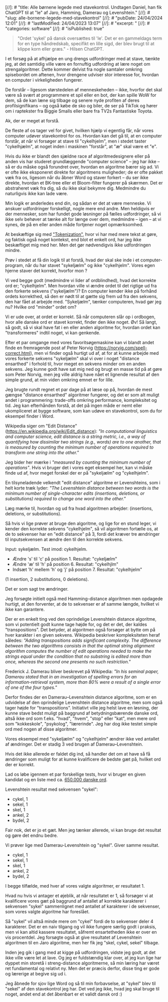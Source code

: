 [//]: # "title: Alle børnene legede med stavekontrol. Undtagen Daniel, han fik ChatGPT til at "le" af Jaro, Hamming, Damerau og Levenshtein."
[//]: # "slug: alle-bornene-legede-med-stavekontrol"
[//]: # "pubDate: 24/04/2024 12:01"
[//]: # "lastModified: 24/04/2023 13:07"
[//]: # "excerpt: "
[//]: # "categories: software"
[//]: # "isPublished: true"


> "Ordet 'sykel' på dansk oversættes til 'le'. Det er en gammeldags term for en type håndredskab, specifikt en lille sigd, der blev brugt til at klippe korn eller græs." - Hilsen ChatGPT.

I et forsøg på at afhjælpe en ung drengs udfordringer med at stave, tænkte jeg, at det samtidig ville være en fornuftig udfordring at lære noget om strengalgoritmer. Dette kommer delvist fra nogle samtaler omkring spisebordet om aftenen, hvor drengene udviser stor interesse for, hvordan en computer i virkeligheden fungerer.

De forstår – ligesom størstedelen af menneskeheden – ikke, hvorfor det skal være så svært at programmere et spil eller en bot, der kan spille WoW for dem, så de kan læne sig tilbage og senere nyde profiten af deres profilsignifikans – og også købe de sko og biler, de ser på TikTok og hører om i raptekster fra Biggie Smalls eller bare fra TV2s Fantastiske Toyota.

Ak, der er meget at forstå.

De fleste af os tager vel for givet, hvilken hjælp vi egentlig får, når vores computer udøver stavekontrol for os. Hvordan kan det gå til, at en computer forstår, at når vi forsøger at stave til "cykelhjelm", men i stedet taster "cykelhjælm", at noget inden i maskinen "forstår", at "æ" skal være et "e".

Hvis du ikke er blandt den sjældne race af algoritmedesignere eller på anden vis har studeret grundlæggende "computer science" – jeg har ikke – så er du måske også forundret over, hvordan en algoritme bærer sig ad. Vi er ofte ikke eksponeret direkte for algoritmens muligheder; de er ofte pakket væk fra os, ligesom når du åbner Word og staver forkert – du ser ikke direkte, hvordan et BK-tree eller et Bloom-filter fungerer på skærmen. Det er abstraheret væk fra dig, så du ikke skal bekymre dig. Medmindre du naturligvis ikke kan lade være.

Min logik er anderledes end din, og sådan er det at være menneske. Vi anskuer udfordringer forskelligt, nogle mere end andre. Men heldigvis er der mennesker, som har fundet gode løsninger på fælles udfordringer, så vi ikke selv behøver at tænke alt for længe over dem, medmindre – igen – at vi synes, de på en eller anden måde fortjener noget opmærksomhed.

At beskæftige sig med ["Tokenization"](https://en.wikipedia.org/wiki/Lexical_analysis#Tokenization), hvor vi har med mere tekst at gøre, og faktisk også noget kontekst, end blot et enkelt ord, har jeg ikke beskæftiget mig med her. Men det gør nødvendigvis ikke udfordringen mindre.

Prøv i stedet at få din logik til at forstå, hvad der skal ske inde i et computer-program, når du har stavet "sykeljælm" og ikke "cykelhjelm". Vores egen hjerne staver det korrekt, hvorfor mon ?

Vi ved begge godt (medmindre vi lider af ordblindhed), hvad det korrekte ord er; "cykelhjelm". Men hvordan ville vi ændre ordet til det rigtige ud fra den forkerte sekvens ("sykeljælm")? En computer kender ikke på forhånd ordets korrekthed, så den er nødt til at gætte sig frem ud fra den sekvens, den har fået at arbejde med. "Sykeljælm", tænker computeren, hvad gør jeg nu? Hvilke ord "minder" ordet om?

Vi er ude over, at ordet er korrekt. Så når computeren slår op i ordbogen, hvor alle danske ord er stavet korrekt, finder den ikke noget. Øv! Så langt, så godt, så vi skal have fat i en eller anden algoritme for, hvordan ordet kan "transformeres" indtil noget, vi kan genkende.

Efter et par omgange med vores favoritsøgemaskine kan vi blandt andet finde en fremragende post af Peter Norvig (https://norvig.com/spell-correct.html), men vi finder også hurtigt ud af, at for at kunne arbejde med vores forkerte sekvens "sykeljælm" skal vi over i noget "distance ensarthed" i forhold til, hvor meget en sekvens minder om en anden sekvens. Jeg kunne godt have sat mig ned og brugt en masse tid på at gøre som Peter Norvig, men jeg ville aldrig have nået et lignende resultat af den simple grund, at min viden omkring emnet er for lille.

Jeg brugte rundt regnet et par dage på at læse op på, hvordan de mest gængse "distance ensarthed" algoritmer fungerer, og det er som alt muligt andet i programmering: trade-offs omkring performance, kompleksitet og tid. Jeg kan efterhånden forstå, at det på ingen måde er nemt eller ukompliceret at bygge software, som kan udøve en stavekontrol, som du for eksempel finder i Word.

Wikipedia siger om "Edit Distance" (https://en.wikipedia.org/wiki/Edit_distance): *"In computational linguistics and computer science, edit distance is a string metric, i.e., a way of quantifying how dissimilar two strings (e.g., words) are to one another, that is measured by counting the minimum number of operations required to transform one string into the other."*

Jeg bider her mærke i *"measured by counting the minimum number of operations"*. Hvis vi bruger det i vores eget eksempel her, kan vi måske finde ud af, hvor meget forskel der er på "sykeljælm" og "cykelhjelm".

En tilsyneladende velkendt "edit distance" algoritme er Levenshteins, som i helt korte træk lyder: *"The Levenshtein distance between two words is the minimum number of single-character edits (insertions, deletions, or substitutions) required to change one word into the other."*

Læg mærke til, hvordan og ud fra hvad algoritmen arbejder: (insertions, deletions, or substitutions).

Så hvis vi lige prøver at bruge den algoritme, og lige for en stund leger, vi kender den korrekte sekvens "cykelhjelm", så vil algoritmen fortælle os, at de to sekvenser har en "edit distance" på 3, fordi det kræver tre ændringer til inputsekvensen at ændre den til den korrekte sekvens.

Input: sykeljælm. Test imod: cykelhjelm.

- Ændre 's' til 'c' på position 1. Resultat: "cykeljælm" 
- Ændre 'æ' til 'h' på position 6. Resultat: "cykelhjlm" 
- Indsæt 'h' mellem 'h' og 'j' på position 7. Resultat: "cykelhjelm"

(1 insertion, 2 substitutions, 0 deletions).

Det er som sagt tre ændringer.

Jeg forsøgte initielt også med Hamming-distance algoritmen men opdagede hurtigt, at den forventer, at de to sekvenser er af samme længde, hvilket vi ikke kan garantere.

Der er en enkelt ting ved den oprindelige Levenshtein distance algoritme, som vi potentielt godt kunne tage højde for, og det er det, der kaldes "transpositions". Det betyder, at algoritmen også forsøger at bytte om på hver karakter i en given sekvens. Wikipedia beskriver kompleksiteten heraf således: *"Adding transpositions adds significant complexity. The difference between the two algorithms consists in that the optimal string alignment algorithm computes the number of edit operations needed to make the strings equal under the condition that no substring is edited more than once, whereas the second one presents no such restriction."*

Frederick J. Damerau bliver beskrevet på Wikipedia: *"In his seminal paper, Damerau stated that in an investigation of spelling errors for an information-retrieval system, more than 80% were a result of a single error of one of the four types."*

Derfor findes der en Damerau–Levenshtein distance algoritme, som er en udvidelse af den oprindelige Levenshtein distance algoritme, men som også tager højde for "transpositions". Initiativt ville jeg helst lave en løsning, der kunne stave bedst muligt på baggrund af betydningsbærende danske ord, altså ikke ord som f.eks. "hvad", "hvem", "stop" eller "kat", men mere ord som "kokkeskole", "psykolog", "lærerinde". Jeg har dog ikke testet simple ord med nogen af disse algoritmer.

Vores eksempel med "sykeljælm" og "cykelhjelm" ændrer ikke ved antallet af ændringer. Det er stadig 3 ved brugen af Damerau–Levenshtein.

Hvis det ikke allerede er faldet dig ind, så handler det om at have så få ændringer som muligt for at kunne kvalificere de bedste gæt på, hvilket ord der er korrekt.

Lad os løbe igennem et par forskellige tests, hvor vi bruger en given kandidat og en liste med ca. [650.000 danske ord](https://da.wikipedia.org/wiki/Ordforråd).

Levenshtein resultat med sekvensen "sykel":

- cykel, 1
- sekel, 1
- skel, 1
- ankel, 2
- bydel, 2

Fair nok, det er jo et gæt. Men jeg tænker allerede, vi kan bruge det resultat og gøre det endnu bedre.

Vi prøver lige med Damerau-Levenshtein og "sykel". Giver samme resultat.

- cykel, 1
- sekel, 1
- skel, 1
- ankel, 2
- bydel, 2

I begge tilfælde, med hver af vores valgte algoritmer, er resultatet 1.

Hvad nu hvis vi antager et øjeblik, at når resultatet er 1, så forsøger vi at kvalificere vores gæt på baggrund af antallet af korrekte karakterer i sekvensen "sykel" sammenlignet med antallet af karakterer i de sekvenser, som vores valgte algoritme har foreslået.

Så "sykel" vil altså minde mere om "cykel" fordi de to sekvenser deler 4 karakterer. Det er en naiv tilgang og vil ikke fungere særlig godt i praksis, men vi kan altid kassere resultatet, såfremt ensartetheden ikke er over en vis procentdel. Jeg forsøgte også at give resultatet af Levenshtein algoritmen til en Jaro algoritme, men her fik jeg "skel, cykel, sekel" tilbage.

Inden jeg gik i gang med at kigge på udfordringen, vidste jeg godt, at det ikke ville være let at lave. Og jeg er fuldstændig klar over, at jeg kun lige har dyppet min storetå i streng-distance algoritmerne, så min læring har været ret fundamental og relativt ny. Men det er præcis derfor, disse ting er gode og lærerige at begive sig ud i.

Jeg åbnede for sjov lige Word og så til min forbavselse, at "sykel" blev til "sekel" af den stavekontrol jeg har. Det ved jeg ikke, hvad jeg skal bruge til noget, andet end at det åbenbart er et validt dansk ord :)